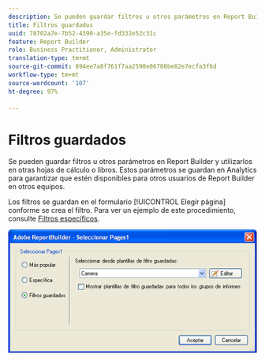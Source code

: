 ```yaml
---
description: Se pueden guardar filtros u otros parámetros en Report Builder y utilizarlos en otras hojas de cálculo o libros. Estos parámetros se guardan en Analytics para garantizar que estén disponibles para otros usuarios de Report Builder en otros equipos.
title: Filtros guardados
uuid: 78702a7e-7b52-4390-a35e-fd332e52c31c
feature: Report Builder
role: Business Practitioner, Administrator
translation-type: tm+mt
source-git-commit: 894ee7a8f761f7aa2590e06708be82e7ecfa3f6d
workflow-type: tm+mt
source-wordcount: '107'
ht-degree: 97%

---
```



# Filtros guardados

Se pueden guardar filtros u otros parámetros en Report Builder y utilizarlos en otras hojas de cálculo o libros. Estos parámetros se guardan en Analytics para garantizar que estén disponibles para otros usuarios de Report Builder en otros equipos.

Los filtros se guardan en el formulario [!UICONTROL Elegir página] conforme se crea el filtro. Para ver un ejemplo de este procedimiento, consulte [Filtros específicos](/help/analyze/report-builder/layout/c-filter-dimensions/t-specific-filters.md).

![](assets/choose_page_saved.png)


